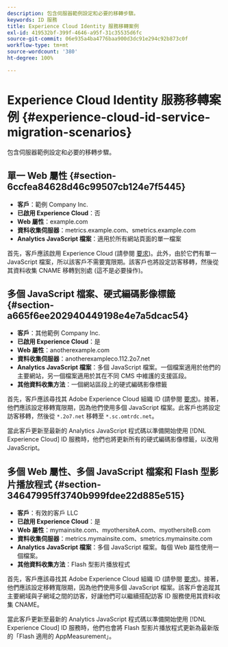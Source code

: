 ```yaml
---
description: 包含伺服器範例設定和必要的移轉步驟。
keywords: ID 服務
title: Experience Cloud Identity 服務移轉案例
exl-id: 419532bf-399f-4646-a95f-31c35535d6fc
source-git-commit: 06e935a4ba4776baa900d3dc91e294c92b873c0f
workflow-type: tm+mt
source-wordcount: '380'
ht-degree: 100%

---
```


# Experience Cloud Identity 服務移轉案例 {#experience-cloud-id-service-migration-scenarios}

包含伺服器範例設定和必要的移轉步驟。

## 單一 Web 屬性 {#section-6ccfea84628d46c99507cb124e7f5445}

* **客戶**：範例 Company Inc.
* **已啟用 Experience Cloud**：否
* **Web 屬性**：example.com
* **資料收集伺服器**：metrics.example.com、smetrics.example.com
* **Analytics JavaScript 檔案**：適用於所有網站頁面的單一檔案

首先，客戶應該啟用 Experience Cloud (請參閱 [要求](../../reference/requirements.md))。此外，由於它們有單一 JavaScript 檔案，所以該客戶不需要寬限期。該客戶也將設定訪客移轉，然後從其資料收集 CNAME 移轉到別處 (這不是必要操作)。

## 多個 JavaScript 檔案、硬式編碼影像標籤 {#section-a665f6ee202940449198e4e7a5dcac54}

* **客戶**：其他範例 Company Inc.
* **已啟用 Experience Cloud**：是
* **Web 屬性**：anotherexample.com
* **資料收集伺服器**：anotherexampleco.112.2o7.net
* **Analytics JavaScript 檔案**：多個 JavaScript 檔案。一個檔案適用於他們的主要網站，另一個檔案適用於其在不同 CMS 中維護的支援區段。
* **其他資料收集方法**：一個網站區段上的硬式編碼影像標籤

首先，客戶應該尋找其 Adobe Experience Cloud 組織 ID (請參閱 [要求](../../reference/requirements.md))。接著，他們應該設定移轉寬限期，因為他們使用多個 JavaScript 檔案。此客戶也將設定訪客移轉，然後從 `*.2o7.net` 移轉至 `*.sc.omtrdc.net`。

當此客戶更新至最新的 Analytics JavaScript 程式碼以準備開始使用 [!DNL Experience Cloud] ID 服務時，他們也將更新所有的硬式編碼影像標籤，以改用 JavaScript。

## 多個 Web 屬性、多個 JavaScript 檔案和 Flash 型影片播放程式 {#section-34647995ff3740b999fdee22d885e515}

* **客戶**：有效的客戶 LLC
* **已啟用 Experience Cloud**：是
* **Web 屬性**：mymainsite.com、myothersiteA.com、myothersiteB.com
* **資料收集伺服器**：metrics.mymainsite.com、smetrics.mymainsite.com
* **Analytics JavaScript 檔案**：多個 JavaScript 檔案。每個 Web 屬性使用一個檔案。
* **其他資料收集方法**：Flash 型影片播放程式

首先，客戶應該尋找其 Adobe Experience Cloud 組織 ID (請參閱 [要求](../../reference/requirements.md))。接著，他們應該設定移轉寬限期，因為他們使用多個 JavaScript 檔案。該客戶會追蹤其主要網域與子網域之間的訪客，好讓他們可以繼續搭配訪客 ID 服務使用其資料收集 CNAME。

當此客戶更新至最新的 Analytics JavaScript 程式碼以準備開始使用 [!DNL Experience Cloud] ID 服務時，他們也會將 Flash 型影片播放程式更新為最新版的「Flash 適用的 AppMeasurement」。
